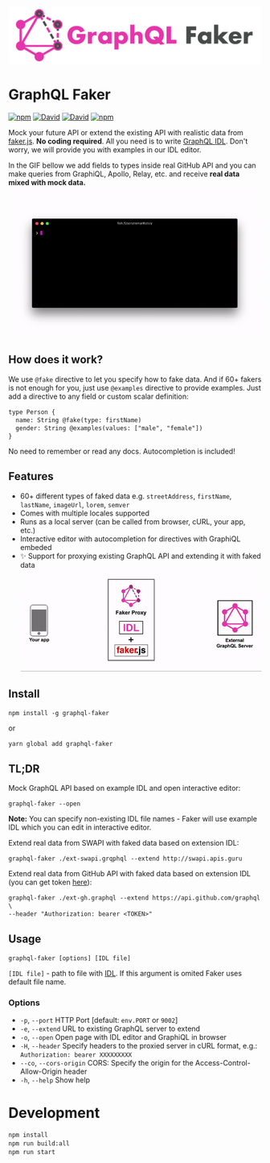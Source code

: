 ![GraphQL Faker logo](./docs/faker-logo-text.png)

# GraphQL Faker
[![npm](https://img.shields.io/npm/v/graphql-faker.svg)](https://www.npmjs.com/package/graphql-faker) [![David](https://img.shields.io/david/APIs-guru/graphql-faker.svg)](https://david-dm.org/APIs-guru/graphql-faker)
[![David](https://img.shields.io/david/dev/APIs-guru/graphql-faker.svg)](https://david-dm.org/APIs-guru/graphql-faker?type=dev)
[![npm](https://img.shields.io/npm/l/graphql-faker.svg)](https://github.com/APIs-guru/graphql-faker/blob/master/LICENSE)

Mock your future API or extend the existing API with realistic data from [faker.js](https://github.com/Marak/faker.js). __No coding required__.
All you need is to write [GraphQL IDL](https://www.graph.cool/docs/faq/graphql-schema-definition-idl-kr84dktnp0/). Don't worry, we will provide you with examples in our IDL editor.

In the GIF bellow we add fields to types inside real GitHub API and you can make queries from GraphiQL, Apollo, Relay, etc. and receive __real data mixed with mock data.__
![demo-gif](./docs/demo.gif)

## How does it work?
We use `@fake` directive to let you specify how to fake data. And if 60+ fakers is not enough for you, just use `@examples` directive to provide examples. Just add a directive to any field or custom scalar definition:

    type Person {
      name: String @fake(type: firstName)
      gender: String @examples(values: ["male", "female"])
    }

No need to remember or read any docs. Autocompletion is included!

## Features

+ 60+ different types of faked data e.g. `streetAddress`, `firstName`, `lastName`, `imageUrl`, `lorem`, `semver`
+ Comes with multiple locales supported
+ Runs as a local server (can be called from browser, cURL, your app, etc.)
+ Interactive editor with autocompletion for directives with GraphiQL embeded
+ ✨ Support for proxying existing GraphQL API and extending it with faked data
![Extend mode diagram](./docs/extend-mode.gif)

## Install

    npm install -g graphql-faker
or

    yarn global add graphql-faker


## TL;DR

Mock GraphQL API based on example IDL and open interactive editor:

    graphql-faker --open

__Note:__ You can specify non-existing IDL file names - Faker will use example IDL which you can edit in interactive editor.

Extend real data from SWAPI with faked data based on extension IDL:

    graphql-faker ./ext-swapi.grqphql --extend http://swapi.apis.guru

Extend real data from GitHub API with faked data based on extension IDL (you can get token [here](https://developer.github.com/early-access/graphql/guides/accessing-graphql/#generating-an-oauth-token)):

    graphql-faker ./ext-gh.graphql --extend https://api.github.com/graphql \
    --header "Authorization: bearer <TOKEN>"

## Usage

    graphql-faker [options] [IDL file]

`[IDL file]` - path to file with [IDL](https://www.graph.cool/docs/faq/graphql-schema-definition-idl-kr84dktnp0/). If this argument is omited Faker uses default file name.

### Options
 * `-p`, `--port`     HTTP Port [default: `env.PORT` or `9002`]
 * `-e`, `--extend`   URL to existing GraphQL server to extend
 * `-o`, `--open`     Open page with IDL editor and GraphiQL in browser
 * `-H`, `--header`   Specify headers to the proxied server in cURL format, e.g.: `Authorization: bearer XXXXXXXXX`
 * `--co`, `--cors-origin`   CORS: Specify the origin for the Access-Control-Allow-Origin header
 * `-h`, `--help`     Show help

# Development
```sh
npm install
npm run build:all
npm run start
```
